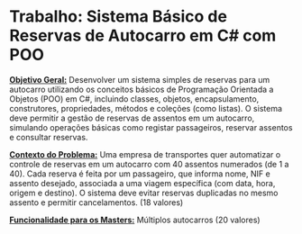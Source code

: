 # Trabalho: Sistema Básico de Reservas de Autocarro em C# com POO

**<ins>Objetivo Geral:</ins>** Desenvolver um sistema simples de reservas para um autocarro utilizando os conceitos básicos de Programação Orientada a Objetos (POO) em C#, incluindo classes, objetos, encapsulamento, construtores, propriedades, métodos e coleções (como listas). O sistema deve permitir a gestão de reservas de assentos em um autocarro, simulando operações básicas como registar passageiros, reservar assentos e consultar reservas.

**<ins>Contexto do Problema:</ins>** Uma empresa de transportes quer automatizar o controle de reservas em um autocarro com 40 assentos numerados (de 1 a 40). Cada reserva é feita por um passageiro, que informa nome, NIF e assento desejado, associada a uma viagem específica (com data, hora, origem e destino). O sistema deve evitar reservas duplicadas no mesmo assento e permitir cancelamentos.  (18 valores)

**<ins>Funcionalidade para os Masters:</ins>** Múltiplos autocarros (20 valores) 
